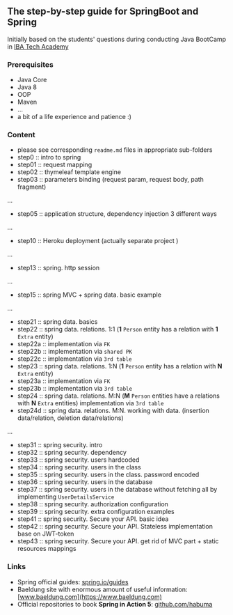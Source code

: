 ## The step-by-step guide for SpringBoot and Spring 

Initially based on the students' questions during conducting Java BootCamp in [IBA Tech Academy](https://ibatech.az/en/#about)

### Prerequisites

- Java Core
- Java 8
- OOP
- Maven
- ...
- a bit of a life experience and patience :)

### Content

- please see corresponding `readme.md` files in appropriate sub-folders
- step0 :: intro to spring
- step01 :: request mapping
- step02 :: thymeleaf template engine
- step03 :: parameters binding (request param, request body, path fragment)

...

- step05 :: application structure, dependency injection 3 different ways

...

- step10 :: Heroku deployment (actually separate project )

...

- step13 :: spring. http session

...

- step15 :: spring MVC + spring data. basic example

...

- step21 :: spring data. basics
- step22 :: spring data. relations. 1:1 (**1** `Person` entity has a relation with **1** `Extra` entity)
- step22a :: implementation via `FK` 
- step22b :: implementation via `shared PK`
- step22c :: implementation via `3rd table` 
- step23 :: spring data. relations. 1:N (**1** `Person` entity has a relation with **N** `Extra` entity)
- step23a :: implementation via `FK` 
- step23b :: implementation via `3rd table`
- step24 :: spring data. relations. M:N (**M** `Person` entities have a relations with **N** `Extra` entities)
implementation via `3rd table`
- step24d :: spring data. relations. M:N. working with data. (insertion data/relation, deletion data/relations)

...

- step31 :: spring security. intro 
- step32 :: spring security. dependency
- step33 :: spring security. users hardcoded
- step34 :: spring security. users in the class
- step35 :: spring security. users in the class. password encoded
- step36 :: spring security. users in the database
- step37 :: spring security. users in the database without fetching all by implementing `UserDetailsService`
- step38 :: spring security. authorization configuration
- step39 :: spring security. extra configuration examples
- step41 :: spring security. Secure your API. basic idea
- step42 :: spring security. Secure your API. Stateless implementation base on JWT-token
- step43 :: spring security. Secure your API. get rid of MVC part + static resources mappings

### Links

- Spring official guides: [spring.io/guides](https://spring.io/guides)
- Baeldung site with enormous amount of useful information: [www.baeldung.com](https://www.baeldung.com)
- Official repositories to book **Spring in Action 5**: [github.com/habuma](https://github.com/habuma/spring-in-action-5-samples.git)

